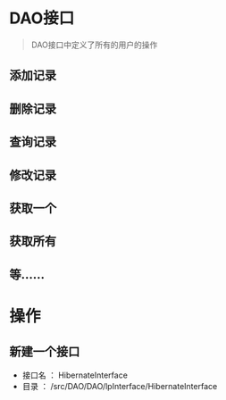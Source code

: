 # DAO接口
 
 > DAO接口中定义了所有的用户的操作

## 添加记录

## 删除记录

## 查询记录

## 修改记录

## 获取一个

## 获取所有

## 等……

# 操作

## 新建一个接口 
* 接口名 ： HibernateInterface
* 目录 ： /src/DAO/DAO/lpInterface/HibernateInterface
